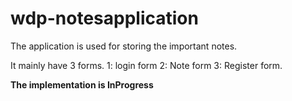 # wdp-notesapplication
The application is used for storing the important notes.

It mainly have 3 forms.
1: login form
2: Note form
3: Register form.

**The implementation is InProgress**
